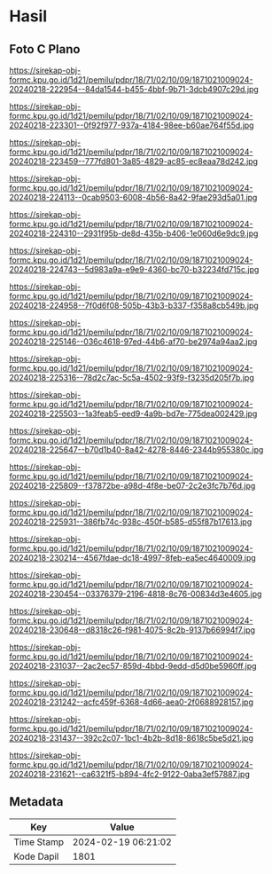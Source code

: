 # Hasil

## Foto C Plano

https://sirekap-obj-formc.kpu.go.id/1d21/pemilu/pdpr/18/71/02/10/09/1871021009024-20240218-222954--84da1544-b455-4bbf-9b71-3dcb4907c29d.jpg

https://sirekap-obj-formc.kpu.go.id/1d21/pemilu/pdpr/18/71/02/10/09/1871021009024-20240218-223301--0f92f977-937a-4184-98ee-b60ae764f55d.jpg

https://sirekap-obj-formc.kpu.go.id/1d21/pemilu/pdpr/18/71/02/10/09/1871021009024-20240218-223459--777fd801-3a85-4829-ac85-ec8eaa78d242.jpg

https://sirekap-obj-formc.kpu.go.id/1d21/pemilu/pdpr/18/71/02/10/09/1871021009024-20240218-224113--0cab9503-6008-4b56-8a42-9fae293d5a01.jpg

https://sirekap-obj-formc.kpu.go.id/1d21/pemilu/pdpr/18/71/02/10/09/1871021009024-20240218-224310--2931f95b-de8d-435b-b406-1e060d6e9dc9.jpg

https://sirekap-obj-formc.kpu.go.id/1d21/pemilu/pdpr/18/71/02/10/09/1871021009024-20240218-224743--5d983a9a-e9e9-4360-bc70-b32234fd715c.jpg

https://sirekap-obj-formc.kpu.go.id/1d21/pemilu/pdpr/18/71/02/10/09/1871021009024-20240218-224958--7f0d6f08-505b-43b3-b337-f358a8cb549b.jpg

https://sirekap-obj-formc.kpu.go.id/1d21/pemilu/pdpr/18/71/02/10/09/1871021009024-20240218-225146--036c4618-97ed-44b6-af70-be2974a94aa2.jpg

https://sirekap-obj-formc.kpu.go.id/1d21/pemilu/pdpr/18/71/02/10/09/1871021009024-20240218-225316--78d2c7ac-5c5a-4502-93f9-f3235d205f7b.jpg

https://sirekap-obj-formc.kpu.go.id/1d21/pemilu/pdpr/18/71/02/10/09/1871021009024-20240218-225503--1a3feab5-eed9-4a9b-bd7e-775dea002429.jpg

https://sirekap-obj-formc.kpu.go.id/1d21/pemilu/pdpr/18/71/02/10/09/1871021009024-20240218-225647--b70d1b40-8a42-4278-8446-2344b955380c.jpg

https://sirekap-obj-formc.kpu.go.id/1d21/pemilu/pdpr/18/71/02/10/09/1871021009024-20240218-225809--f37872be-a98d-4f8e-be07-2c2e3fc7b76d.jpg

https://sirekap-obj-formc.kpu.go.id/1d21/pemilu/pdpr/18/71/02/10/09/1871021009024-20240218-225931--386fb74c-938c-450f-b585-d55f87b17613.jpg

https://sirekap-obj-formc.kpu.go.id/1d21/pemilu/pdpr/18/71/02/10/09/1871021009024-20240218-230214--4567fdae-dc18-4997-8feb-ea5ec4640009.jpg

https://sirekap-obj-formc.kpu.go.id/1d21/pemilu/pdpr/18/71/02/10/09/1871021009024-20240218-230454--03376379-2196-4818-8c76-00834d3e4605.jpg

https://sirekap-obj-formc.kpu.go.id/1d21/pemilu/pdpr/18/71/02/10/09/1871021009024-20240218-230648--d8318c26-f981-4075-8c2b-9137b66994f7.jpg

https://sirekap-obj-formc.kpu.go.id/1d21/pemilu/pdpr/18/71/02/10/09/1871021009024-20240218-231037--2ac2ec57-859d-4bbd-9edd-d5d0be5960ff.jpg

https://sirekap-obj-formc.kpu.go.id/1d21/pemilu/pdpr/18/71/02/10/09/1871021009024-20240218-231242--acfc459f-6368-4d66-aea0-2f0688928157.jpg

https://sirekap-obj-formc.kpu.go.id/1d21/pemilu/pdpr/18/71/02/10/09/1871021009024-20240218-231437--392c2c07-1bc1-4b2b-8d18-8618c5be5d21.jpg

https://sirekap-obj-formc.kpu.go.id/1d21/pemilu/pdpr/18/71/02/10/09/1871021009024-20240218-231621--ca6321f5-b894-4fc2-9122-0aba3ef57887.jpg


## Metadata

| Key        | Value               |
| ---------- | ------------------- |
| Time Stamp | 2024-02-19 06:21:02 |
| Kode Dapil | 1801                |



